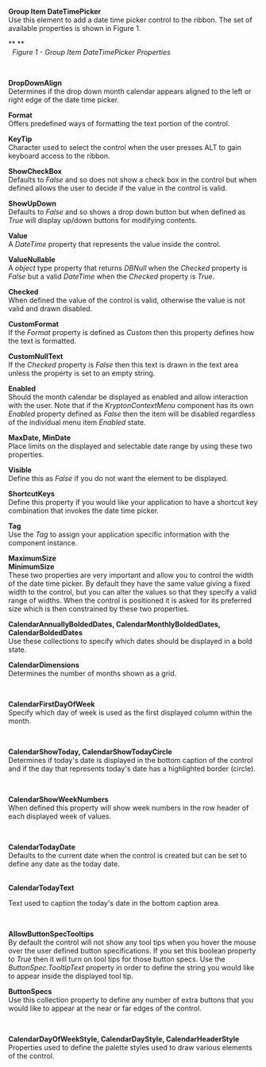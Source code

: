 **Group Item DateTimePicker**  
Use this element to add a date time picker control to the ribbon. The set of
available properties is shown in Figure 1.

** **  
  *Figure 1 - Group Item DateTimePicker Properties*

 

  
**DropDownAlign**  
Determines if the drop down month calendar appears aligned to the left or right
edge of the date time picker.  
  
**Format**  
Offers predefined ways of formatting the text portion of the control.  
  
**KeyTip**  
Character used to select the control when the user presses ALT to gain keyboard
access to the ribbon.  
  
**ShowCheckBox**  
Defaults to *False* and so does not show a check box in the control but when
defined allows the user to decide if the value in the control is valid.  
  
**ShowUpDown**  
Defaults to *False* and so shows a drop down button but when defined as *True*
will display up/down buttons for modifying contents.  
  
**Value**  
A *DateTime* property that represents the value inside the control.  
  
**ValueNullable**  
A *object* type property that returns *DBNull* when the *Checked* property is
*False* but a valid *DateTime* when the *Checked* property is *True*.  
  
**Checked**  
When defined the value of the control is valid, otherwise the value is not valid
and drawn disabled.  
  
**CustomFormat**  
If the *Format* property is defined as *Custom* then this property defines how
the text is formatted.  
  
**CustomNullText**  
If the *Checked* property is *False* then this text is drawn in the text area
unless the property is set to an empty string.  
  
**Enabled**  
Should the month calendar be displayed as enabled and allow interaction with the
user. Note that if the *KryptonContextMenu* component has its own *Enabled*
property defined as *False* then the item will be disabled regardless of the
individual menu item *Enabled* state.  
  
**MaxDate, MinDate**  
Place limits on the displayed and selectable date range by using these two
properties.  
  
**Visible**  
Define this as *False* if you do not want the element to be displayed.  
  
**ShortcutKeys**  
Define this property if you would like your application to have a shortcut key
combination that invokes the date time picker.  
  
**Tag**  
Use the *Tag* to assign your application specific information with the component
instance.  
  
**MaximumSize**  
**MinimumSize**  
These two properties are very important and allow you to control the width of
the date time picker. By default they have the same value giving a fixed width
to the control, but you can alter the values so that they specify a valid range
of widths. When the control is positioned it is asked for its preferred size
which is then constrained by these two properties.

**CalendarAnnuallyBoldedDates, CalendarMonthlyBoldedDates, CalendarBoldedDates**  
Use these collections to specify which dates should be displayed in a bold
state.  
  
**CalendarDimensions**  
Determines the number of months shown as a grid.

 

**CalendarFirstDayOfWeek**  
Specify which day of week is used as the first displayed column within the
month.

 

**CalendarShowToday, CalendarShowTodayCircle**  
Determines if today's date is displayed in the bottom caption of the control and
if the day that represents today's date has a highlighted border (circle).

 

**CalendarShowWeekNumbers**  
When defined this property will show week numbers in the row header of each
displayed week of values.

 

**CalendarTodayDate**  
Defaults to the current date when the control is created but can be set to
define any date as the today date.  
 

**CalendarTodayText**

Text used to caption the today's date in the bottom caption area.

 

**AllowButtonSpecTooltips**  
By default the control will not show any tool tips when you hover the mouse over
the user defined button specifications. If you set this boolean property to
*True* then it will turn on tool tips for those button specs. Use the
*ButtonSpec.TooltipText* property in order to define the string you would like
to appear inside the displayed tool tip.  
  
**ButtonSpecs**  
Use this collection property to define any number of extra buttons that you
would like to appear at the near or far edges of the control.

 

**CalendarDayOfWeekStyle, CalendarDayStyle, CalendarHeaderStyle**  
Properties used to define the palette styles used to draw various elements of
the control.  

